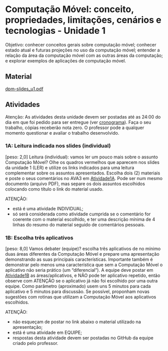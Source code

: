 [Atividade1A]: <https://ava3.furb.br/mod/assign/view.php?id=598302> "Atividade 1A"  
[Atividade1B]: <https://ava3.furb.br/mod/forum/view.php?id=598304> "Atividade 1B"  

# Computação Móvel: conceito, propriedades, limitações, cenários e tecnologias - Unidade 1  

Objetivo: conhecer conceitos gerais sobre computação móvel; conhecer estado atual e futuras projeções no uso da computação móvel; entender a relação da área da computação móvel com as outras áreas da computação; e explorar exemplos de aplicações de computação móvel.  

## Material  

[dpm-slides_u1.pdf](./dpm-slides_u1.pdf "dpm-slides_u1.pdf")  

## Atividades  

Atenção: As atividades desta unidade devem ser postadas até as 24:00 do dia em que foi pedido para ser entregue (ver [cronograma](../cronograma.md "Cronograma")). Faça o seu trabalho, cópias receberão nota zero. O professor pode a qualquer momento questionar e avaliar o trabalho desenvolvido.  

### 1A: Leitura indicada nos slides (individual)  

[peso: 2,0] Leitura (individual): vamos ler um pouco mais sobre o assunto Computação Móvel? Olhe os quadros vermelhos que aparecem nos slides da unidade 1 (LER) e utilize os links indicados para uma leitura complementar sobre os assuntos apresentados. Escolha dois (2) materiais e poste o seus comentários no AVA3 em [Atividade1A]. Pode ser num mesmo documento (arquivo PDF), mas separe os dois assuntos escolhidos colocando como título o link do material usado.  

ATENÇÃO:  

- está é uma atividade INDIVIDUAL;  
- só será considerada como atividade cumprida se o comentário for coerente com o material escolhido, e ter uma descrição mínima de 4 linhas do resumo do material seguido de comentários pessoais.  

### 1B: Escolha três aplicativos  

[peso: 8,0] Vamos debater (equipe)? escolha três aplicativos de no mínimo duas áreas diferentes da Computação Móvel e prepare uma apresentação demonstrando as suas principais características. Importante também é demonstrar pelo menos uma característica que sem a Computação Móvel o aplicativo não seria prático (um “diferencial”). A equipe deve postar em [Atividade1B] as áreas/aplicativos, e NÃO pode ter aplicativo repetido, então observe com ATENÇÃO se o aplicativo já não foi escolhido por uma outra equipe. Como parâmetro (aproximado) usem uns 5 minutos para cada aplicativo e 5 minutos para discussão. Se possível, proponham novas sugestões com rotinas que utilizam a Computação Móvel aos aplicativos escolhidos.  

ATENÇÃO:  

- não esqueçam de postar no link abaixo o material utilizado na apresentação;  
- está é uma atividade em EQUIPE;  
- respostas desta atividade devem ser postadas no GitHub da equipe criado pelo professor.  
